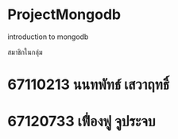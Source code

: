 # ProjectMongodb

introduction to mongodb

สมาชิกในกลุ่ม
# 67110213 นนทพัทธ์ เสวาฤทธิ์
# 67120733 เฟื่องฟู จูประจบ


